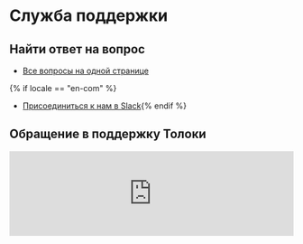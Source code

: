 # Служба поддержки

## Найти ответ на вопрос

- [Все вопросы на одной странице](troubleshooting.md)

{% if locale == "en-com" %}
- [Присоединиться к нам в Slack](https://join.slack.com/t/tolokacommunity/shared_invite/zt-sxr745fr-dvfZffzvQTwNXOE0gEqysg){% endif %}

## Обращение в поддержку Толоки

<iframe width="100%" frameborder="0" src="https://forms.yandex.com/surveys/13460895.b14e7083ea92ec27b157232f968e6cb6aedb3685/?lang=ru&iframe=1&service=toloka-ai"></iframe>